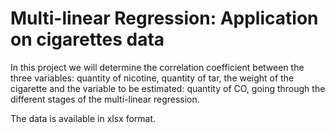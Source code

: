 # Multi-linear Regression: Application on cigarettes data

In this project we will determine the correlation coefficient between the three variables: quantity of nicotine, quantity of tar, the weight of the cigarette and the variable to be estimated: quantity of CO, going through the different stages of the multi-linear regression.

The data is available in xlsx format.
